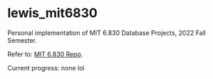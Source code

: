 # lewis_mit6830
Personal implementation of MIT 6.830 Database Projects, 2022 Fall Semester.

Refer to: [MIT 6.830 Repo](https://github.com/MIT-DB-Class/simple-db-hw-2022).

Current progress: none lol
